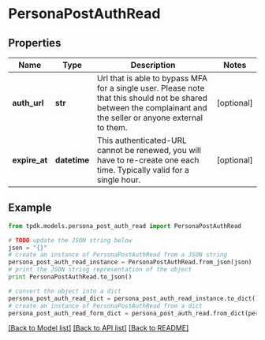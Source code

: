 # PersonaPostAuthRead



## Properties
Name | Type | Description | Notes
------------ | ------------- | ------------- | -------------
**auth_url** | **str** | Url that is able to bypass MFA for a single user. Please note that this should not be shared between the complainant and the seller or anyone external to them. | [optional] 
**expire_at** | **datetime** | This authenticated-URL cannot be renewed, you will have to re-create one each time. Typically valid for a single hour. | [optional] 

## Example

```python
from tpdk.models.persona_post_auth_read import PersonaPostAuthRead

# TODO update the JSON string below
json = "{}"
# create an instance of PersonaPostAuthRead from a JSON string
persona_post_auth_read_instance = PersonaPostAuthRead.from_json(json)
# print the JSON string representation of the object
print PersonaPostAuthRead.to_json()

# convert the object into a dict
persona_post_auth_read_dict = persona_post_auth_read_instance.to_dict()
# create an instance of PersonaPostAuthRead from a dict
persona_post_auth_read_form_dict = persona_post_auth_read.from_dict(persona_post_auth_read_dict)
```
[[Back to Model list]](../README.md#documentation-for-models) [[Back to API list]](../README.md#documentation-for-api-endpoints) [[Back to README]](../README.md)


